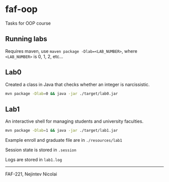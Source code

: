 # faf-oop

Tasks for OOP course

## Running labs

Requires maven, use `maven package -Dlab=<LAB_NUMBER>`, where `<LAB_NUMBER>` is 0, 1, 2, etc...

## Lab0

Created a class in Java that checks whether an integer is narcissistic.
```bash
mvn package -Dlab=0 && java -jar ./target/lab0.jar 
```

## Lab1

An interactive shell for managing students and university faculties.
```bash
mvn package -Dlab=1 && java -jar ./target/lab1.jar
```

Example enroll and graduate file are in `./resources/lab1`

Session state is stored in `.session`

Logs are stored in `lab1.log`

---

FAF-221, Nejintev Nicolai
